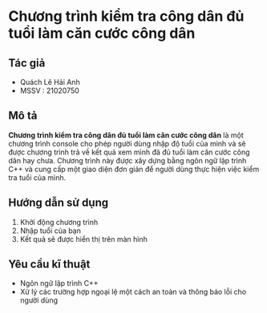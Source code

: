 # Chương trình kiểm tra công dân đủ tuổi làm căn cước công dân 
## Tác giả 
- Quách Lê Hải Anh
- MSSV : 21020750
## Mô tả 
**Chương trình kiểm tra công dân đủ tuổi làm căn cước công dân** là một chương trình console cho phép người dùng nhập độ tuổi của mình và sẽ được chương trình trả về kết quả xem mình đã đủ tuổi làm căn cước công dân hay chưa. Chương trình này được xây dựng bằng ngôn ngữ lập trình C++ và cung cấp một giao diện đơn giản để người dùng thực hiện việc kiểm tra tuổi của mình.
## Hướng dẫn sử dụng 
1. Khởi động chương trình
2. Nhập tuổi của bạn
3. Kết quả sẽ được hiển thị trên màn hình
## Yêu cầu kĩ thuật 
- Ngôn ngữ lập trình C++
- Xử lý các trường hợp ngoại lệ một cách an toàn và thông báo lỗi cho người dùng
